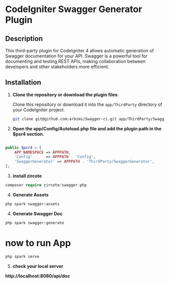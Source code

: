 # CodeIgniter Swagger Generator Plugin

## Description

This third-party plugin for CodeIgniter 4 allows automatic generation of Swagger documentation for your API. Swagger is a powerful tool for documenting and testing REST APIs, making collaboration between developers and other stakeholders more efficient.

## Installation

1. **Clone the repository or download the plugin files**:

   Clone this repository or download it into the `app/ThirdParty` directory of your CodeIgniter project.

   ```bash
   git clone git@github.com:arbims/Swagger-ci.git app/ThirdParty/Swagger

2. **Open the app/Config/Autoload.php file and add the plugin path in the $psr4 section.**

```php

public $psr4 = [
    APP_NAMESPACE => APPPATH, 
    'Config'      => APPPATH . 'Config',
    'SwaggerGenerator' => APPPATH . 'ThirdParty/SwaggerGenerator',
];
```

3. **install zircote**

```php
composer require zircote/swagger-php
```
4. **Generate Assets**


```php
php spark swagger:assets

```

4. **Generate Swagger Doc**


```php
php spark swagger:generate

```

# now to run App

```php
php spark serve

```
5. **check your local server**

**http://localhost:8080/api/doc**


